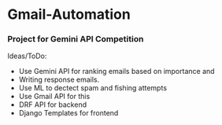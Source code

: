 # Gmail-Automation
### Project for Gemini API Competition
Ideas/ToDo:
- Use Gemini API for ranking emails based on importance and
- Writing response emails.
- Use ML to dectect spam and fishing attempts
- Use Gmail API for this
- DRF API for backend
- Django Templates for frontend
